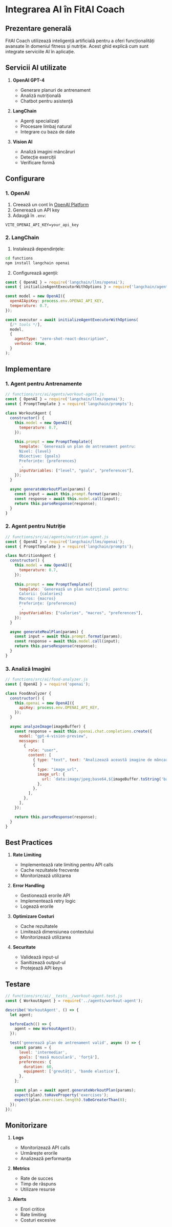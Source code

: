 # Integrarea AI în FitAI Coach

## Prezentare generală

FitAI Coach utilizează inteligență artificială pentru a oferi funcționalități avansate în domeniul fitness și nutriție. Acest ghid explică cum sunt integrate serviciile AI în aplicație.

## Servicii AI utilizate

1. **OpenAI GPT-4**
   - Generare planuri de antrenament
   - Analiză nutrițională
   - Chatbot pentru asistență

2. **LangChain**
   - Agenți specializați
   - Procesare limbaj natural
   - Integrare cu baza de date

3. **Vision AI**
   - Analiză imagini mâncăruri
   - Detecție exerciții
   - Verificare formă

## Configurare

### 1. OpenAI

1. Creează un cont în [OpenAI Platform](https://platform.openai.com)
2. Generează un API key
3. Adaugă în `.env`:
```
VITE_OPENAI_API_KEY=your_api_key
```

### 2. LangChain

1. Instalează dependințele:
```bash
cd functions
npm install langchain openai
```

2. Configurează agenții:
```javascript
const { OpenAI } = require('langchain/llms/openai');
const { initializeAgentExecutorWithOptions } = require('langchain/agents');

const model = new OpenAI({
  openAIApiKey: process.env.OPENAI_API_KEY,
  temperature: 0.7,
});

const executor = await initializeAgentExecutorWithOptions(
  [/* tools */],
  model,
  {
    agentType: "zero-shot-react-description",
    verbose: true,
  }
);
```

## Implementare

### 1. Agent pentru Antrenamente

```javascript
// functions/src/ai/agents/workout-agent.js
const { OpenAI } = require('langchain/llms/openai');
const { PromptTemplate } = require('langchain/prompts');

class WorkoutAgent {
  constructor() {
    this.model = new OpenAI({
      temperature: 0.7,
    });
    
    this.prompt = new PromptTemplate({
      template: `Generează un plan de antrenament pentru:
      Nivel: {level}
      Obiective: {goals}
      Preferințe: {preferences}
      `,
      inputVariables: ["level", "goals", "preferences"],
    });
  }

  async generateWorkoutPlan(params) {
    const input = await this.prompt.format(params);
    const response = await this.model.call(input);
    return this.parseResponse(response);
  }
}
```

### 2. Agent pentru Nutriție

```javascript
// functions/src/ai/agents/nutrition-agent.js
const { OpenAI } = require('langchain/llms/openai');
const { PromptTemplate } = require('langchain/prompts');

class NutritionAgent {
  constructor() {
    this.model = new OpenAI({
      temperature: 0.7,
    });
    
    this.prompt = new PromptTemplate({
      template: `Generează un plan nutrițional pentru:
      Calorii: {calories}
      Macros: {macros}
      Preferințe: {preferences}
      `,
      inputVariables: ["calories", "macros", "preferences"],
    });
  }

  async generateMealPlan(params) {
    const input = await this.prompt.format(params);
    const response = await this.model.call(input);
    return this.parseResponse(response);
  }
}
```

### 3. Analiză Imagini

```javascript
// functions/src/ai/food-analyzer.js
const { OpenAI } = require('openai');

class FoodAnalyzer {
  constructor() {
    this.openai = new OpenAI({
      apiKey: process.env.OPENAI_API_KEY,
    });
  }

  async analyzeImage(imageBuffer) {
    const response = await this.openai.chat.completions.create({
      model: "gpt-4-vision-preview",
      messages: [
        {
          role: "user",
          content: [
            { type: "text", text: "Analizează această imagine de mâncare și identifică alimentele și valorile nutriționale." },
            {
              type: "image_url",
              image_url: {
                url: `data:image/jpeg;base64,${imageBuffer.toString('base64')}`,
              },
            },
          ],
        },
      ],
    });

    return this.parseResponse(response);
  }
}
```

## Best Practices

1. **Rate Limiting**
   - Implementează rate limiting pentru API calls
   - Cache rezultatele frecvente
   - Monitorizează utilizarea

2. **Error Handling**
   - Gestionează erorile API
   - Implementează retry logic
   - Logează erorile

3. **Optimizare Costuri**
   - Cache rezultatele
   - Limitează dimensiunea contextului
   - Monitorizează utilizarea

4. **Securitate**
   - Validează input-ul
   - Sanitizează output-ul
   - Protejează API keys

## Testare

```javascript
// functions/src/ai/__tests__/workout-agent.test.js
const { WorkoutAgent } = require('../agents/workout-agent');

describe('WorkoutAgent', () => {
  let agent;

  beforeEach(() => {
    agent = new WorkoutAgent();
  });

  test('generează plan de antrenament valid', async () => {
    const params = {
      level: 'intermediar',
      goals: ['masă musculară', 'forță'],
      preferences: {
        duration: 60,
        equipment: ['greutăți', 'bande elastice'],
      },
    };

    const plan = await agent.generateWorkoutPlan(params);
    expect(plan).toHaveProperty('exercises');
    expect(plan.exercises.length).toBeGreaterThan(0);
  });
});
```

## Monitorizare

1. **Logs**
   - Monitorizează API calls
   - Urmărește erorile
   - Analizează performanța

2. **Metrics**
   - Rate de succes
   - Timp de răspuns
   - Utilizare resurse

3. **Alerts**
   - Erori critice
   - Rate limiting
   - Costuri excesive 